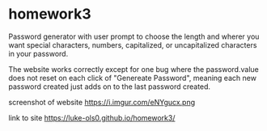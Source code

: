 # homework3

Password generator with user prompt to choose the length and wherer you want special characters, numbers, capitalized, or uncapitalized characters in your password. 

The website works correctly except for one bug where the password.value does not reset on each click of "Genereate Password", meaning each new password created just adds on to the last password created.

screenshot of website
https://i.imgur.com/eNYgucx.png

link to site
https://luke-ols0.github.io/homework3/
